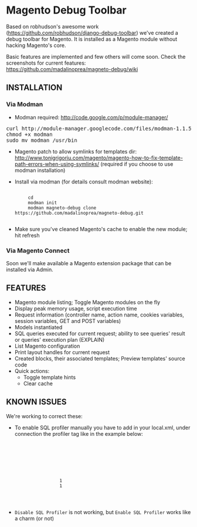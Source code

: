 # Magento Debug Toolbar 
Based on robhudson's awesome work (<https://github.com/robhudson/django-debug-toolbar>) we've created a debug toolbar for Magento.
It is installed as a Magento module without hacking Magento's core.

Basic features are implemented and few others will come soon. Check the screenshots for current features: <https://github.com/madalinoprea/magneto-debug/wiki>

## INSTALLATION 

### Via Modman
 - Modman required: <http://code.google.com/p/module-manager/>
<pre>
curl http://module-manager.googlecode.com/files/modman-1.1.5 > modman
chmod +x modman
sudo mv modman /usr/bin
</pre>

 - Magento patch to allow symlinks for templates dir: <http://www.tonigrigoriu.com/magento/magento-how-to-fix-template-path-errors-when-using-symlinks/> (required if you choose to use modman installation)
 - Install via modman (for details consult modman website):

    <code>
        cd <magento root folder>
        modman init
        modman magneto-debug clone https://github.com/madalinoprea/magneto-debug.git
    </code>

 - Make sure you've cleaned Magento's cache to enable the new module; hit refresh

### Via Magento Connect
Soon we'll make available a Magento extension package that can be installed via Admin.

## FEATURES 
 - Magento module listing; Toggle Magento modules on the fly
 - Display peak memory usage, script execution time
 - Request information (controller name, action name, cookies variables, session variables, GET and POST variables)
 - Models instantiated
 - SQL queries executed for current request; ability to see queries' result or queries' execution plan (EXPLAIN)
 - List Magento configuration
 - Print layout handles for current request
 - Created blocks, their associated templates; Preview templates' source code
 - Quick actions: 
    - Toggle template hints
    - Clear cache

## KNOWN ISSUES
We're working to correct these:

 - To enable SQL profiler manually you have to add in your local.xml, under connection the profiler tag like in the example below:

    <code>
            <default_setup>
                <connection>
                    <host><![CDATA[/var/run/mysqld/mysqld.sock]]></host>
                    <username><![CDATA[root]]></username>
                    <password><![CDATA[]]></password>
                    <dbname><![CDATA[magento]]></dbname>
                    <active>1</active>
                    <profiler>1</profiler>
                </connection>
            </default_setup>
    </code>
 - `Disable SQL Profiler` is not working, but `Enable SQL Profiler` works like a charm (or not)
